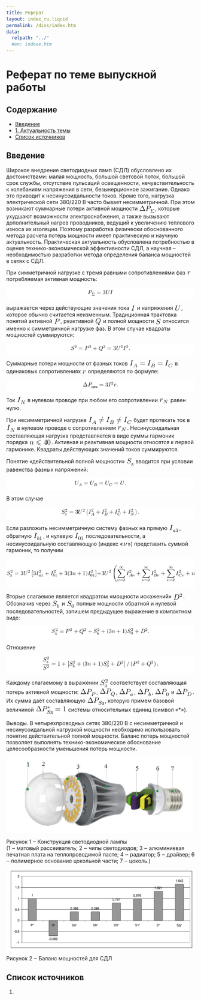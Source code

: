 ```yaml
---
title: Реферат
layout: index_ru.liquid
permalink: /diss/index.htm
data:
  relpath: "../"
  #en: indexe.htm
---
```

<style>
img {
  vertical-align: middle;
}
</style>

# Реферат по теме выпускной работы

<h2>Содержание</h2>

<ul class=content>
  <li class=ct1><a href="#p0">Введение</a>
  <li class=ct1><a href="#p1">1. Актуальность темы</a>
  
  <li class=ct1><a href="#ref">Список источников</a>
</ul>

<a name=p0></a>

## Введение

Широкое внедрение светодиодных ламп (СДЛ) обусловлено их достоинствами: малая мощность, большой световой поток, большой срок службы, отсутствие пульсаций освещенности, нечувствительность к колебаниям напряжения в сети, безынерционное зажигание. Однако это приводит к несинусоидальности токов. Кроме того, нагрузка электрической сети 380/220&#xA0;В часто бывает несимметричной. При этом возникают суммарные потери активной мощности 
<img src="images/kVhCWr1.png" />, которые ухудшают возможности электроснабжения, а также вызывают дополнительный нагрев проводников, ведущий к увеличению теплового износа их изоляции. Поэтому разработка физически обоснованного метода расчета потерь мощности имеет практическую и научную актуальность. Практическая актуальность обусловлена потребностью в оценке технико-экономической эффективности СДЛ, а научная – необходимостью разработки метода определения баланса мощностей в сетях с СДЛ.

При симметричной нагрузке с тремя равными сопротивлениями фаз 
<img src="images/UxSzoO1.png" /> потребляемая активная мощность:

<p class="cntr"><img src="images/apYbKi1.png" /></p>

выражается через действующие значения тока 
<img src="images/GQfPmg1.png" /> и напряжения 
<img src="images/WmWfrE1.png" />, которое обычно считается неизменным. Традиционная трактовка понятий активной 
<img src="images/JDcKAB1.png" />, реактивной 
<img src="images/wOtrJg1.png" /> и полной мощности 
<img src="images/dyZKKN1.png" /> относится именно к симметричной нагрузке фаз. В этом случае квадраты мощностей суммируются:

<p class="cntr"><img src="images/PVxhCl1.png" /></p>

Суммарные потери мощности от фазных токов 
<img src="images/wUXFLP1.png" /> в одинаковых сопротивлениях 
<img src="images/UxSzoO1.png" /> определяются по формуле:

<p class="cntr"><img src="images/wBdDvy1.png" /></p>

Ток <img src="images/OeNdJO1.png" /> в нулевом проводе при любом его сопротивлении 
<img src="images/bUSMqZ1.png" /> равен нулю.

При несимметричной нагрузке 
<img src="images/CYyvvL1.png" /> будет протекать ток в 
<img src="images/OeNdJO1.png" /> в нулевом проводе с сопротивлением 
<img src="images/bUSMqZ1.png" />. Несинусоидальная составляющая нагрузка представляется в виде суммы гармоник порядка 
<img src="images/wWcCnk1.png" />. Активная и реактивная мощности относятся к первой гармонике. Квадраты действующих значений токов суммируются.

Понятие «действительной полной мощности» 
<img src="images/elWGEE1.png" />
 вводится при условии равенства фазных напряжений:

<p class="cntr"><img src="images/cCavbP1.png" /></p>

В этом случае

<p class="cntr"><img src="images/Vbivch1.png" /></p>

Если разложить несимметричную систему фазных на прямую 
<img src="images/AoHSFx1.png" />, обратную 
<img src="images/TLAuPQ1.png" />, и нулевую 
<img src="images/oTgBnt1.png" />
 последовательности, а несинусоидальную составляющую (индекс «<img src="images/qxRLzb1.png" />») представить суммой гармоник, то получим

<p class="cntr"><img src="images/KEeBrg1.png" /></p>

Вторые слагаемое является квадратом «мощности искажений» 
<img src="images/eiawLu1.png" />. Обозначив через 
<img src="images/naGWzL1.png" /> и 
<img src="images/szwUBO1.png" />
 полные мощности обратной и нулевой последовательностей, запишем предыдущее выражение в компактном виде:
 
<p class="cntr"><img src="images/mOZPnQ1.png" /></p>

Отношение

<p class="cntr"><img src="images/ZdhogN1.png" /></p>

Каждому слагаемому в выражении 
<img src="images/WDvzFX1.png" /> соответствует составляющая потерь активной мощности: 
<img src="images/DpWRsi1.png" />, 
<img src="images/ZMEsYx1.png" />, 
<img src="images/wcOdfo1.png" />, 
<img src="images/SslFXm1.png" />, 
<img src="images/oFMBIP1.png" /> и 
<img src="images/ACDQyY1.png" />. Их сумма даёт составляющую 
<img src="images/auPVis1.png" />, которую примем базовой величиной 
<img src="images/vimCkJ1.png" /> системы относительных единиц (символ «*»).

Выводы. В четырехпроводных сетях 380/220&#xA0;В с несимметричной и несинусоидальной нагрузкой мощности необходимо использовать понятие действительной полной мощности. Баланс потерь мощностей позволяет выполнять технико-экономическое обоснование целесообразности уменьшения потерь мощности.

<div class="cntr"><img src="images/image075.png" width=500px /></div>
<p class="imgcaption">Рисунок 1 ‒ Конструкция светодиодной лампы
<br>(1 ‒ матовый рассеиватель; 2 ‒ чипы светодиодов; 3 ‒ алюминиевая печатная плата на теплопроводимой пасте; 4 ‒ радиатор; 5 ‒ драйвер; 6 ‒ полимерное основание цокольной части; 7 ‒ цоколь.)</p>

<div class="cntr"><img src="images/image077.png" width=700px /></div>
<p class="imgcaption">Рисунок 2 − Баланс мощностей для СДЛ</p>

<a name=ref></a>

## Список источников
<ol>
  <li><a name="ref1"></a>
  </li>
</ol>
